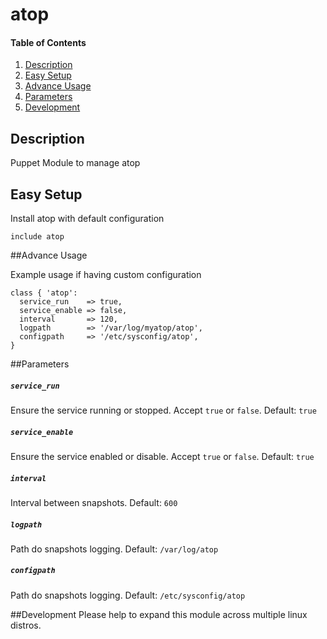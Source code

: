 # atop

#### Table of Contents

1. [Description](#description)
2. [Easy Setup](#easy-setup)
3. [Advance Usage](#advance-usage)
4. [Parameters](#parameters)
5. [Development](#development)

## Description

Puppet Module to manage atop

## Easy Setup

Install atop with default configuration
```
include atop
```

##Advance Usage

Example usage if having custom configuration

```
class { 'atop':
  service_run    => true,
  service_enable => false,
  interval       => 120,
  logpath        => '/var/log/myatop/atop',
  configpath     => '/etc/sysconfig/atop',
}
```

##Parameters
##### `service_run`
Ensure the service running or stopped. Accept `true` or `false`. Default: `true`

##### `service_enable`
Ensure the service enabled or disable. Accept `true` or `false`. Default: `true`

##### `interval`
Interval between snapshots. Default: `600`

##### `logpath`
Path do snapshots logging. Default: `/var/log/atop`

##### `configpath`
Path do snapshots logging. Default: `/etc/sysconfig/atop`

##Development
Please help to expand this module across multiple linux distros.